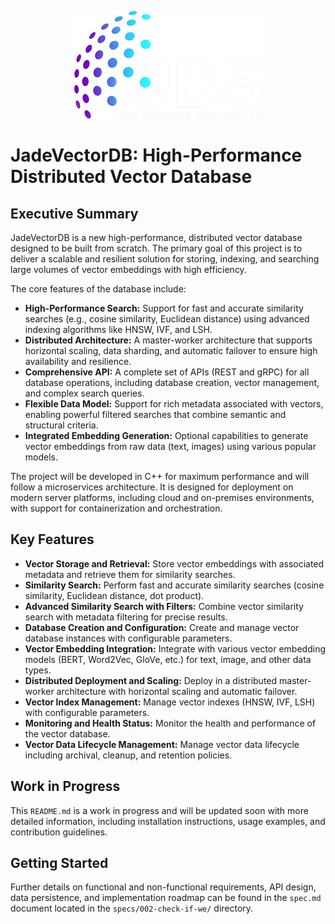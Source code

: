<p align="center">
  <img src="docs/logo.png" alt="JadeVectorDB Logo">
</p>

# JadeVectorDB: High-Performance Distributed Vector Database

## Executive Summary

JadeVectorDB is a new high-performance, distributed vector database designed to be built from scratch. The primary goal of this project is to deliver a scalable and resilient solution for storing, indexing, and searching large volumes of vector embeddings with high efficiency.

The core features of the database include:
- **High-Performance Search:** Support for fast and accurate similarity searches (e.g., cosine similarity, Euclidean distance) using advanced indexing algorithms like HNSW, IVF, and LSH.
- **Distributed Architecture:** A master-worker architecture that supports horizontal scaling, data sharding, and automatic failover to ensure high availability and resilience.
- **Comprehensive API:** A complete set of APIs (REST and gRPC) for all database operations, including database creation, vector management, and complex search queries.
- **Flexible Data Model:** Support for rich metadata associated with vectors, enabling powerful filtered searches that combine semantic and structural criteria.
- **Integrated Embedding Generation:** Optional capabilities to generate vector embeddings from raw data (text, images) using various popular models.

The project will be developed in C++ for maximum performance and will follow a microservices architecture. It is designed for deployment on modern server platforms, including cloud and on-premises environments, with support for containerization and orchestration.

## Key Features

*   **Vector Storage and Retrieval:** Store vector embeddings with associated metadata and retrieve them for similarity searches.
*   **Similarity Search:** Perform fast and accurate similarity searches (cosine similarity, Euclidean distance, dot product).
*   **Advanced Similarity Search with Filters:** Combine vector similarity search with metadata filtering for precise results.
*   **Database Creation and Configuration:** Create and manage vector database instances with configurable parameters.
*   **Vector Embedding Integration:** Integrate with various vector embedding models (BERT, Word2Vec, GloVe, etc.) for text, image, and other data types.
*   **Distributed Deployment and Scaling:** Deploy in a distributed master-worker architecture with horizontal scaling and automatic failover.
*   **Vector Index Management:** Manage vector indexes (HNSW, IVF, LSH) with configurable parameters.
*   **Monitoring and Health Status:** Monitor the health and performance of the vector database.
*   **Vector Data Lifecycle Management:** Manage vector data lifecycle including archival, cleanup, and retention policies.

## Work in Progress

This `README.md` is a work in progress and will be updated soon with more detailed information, including installation instructions, usage examples, and contribution guidelines.

## Getting Started

Further details on functional and non-functional requirements, API design, data persistence, and implementation roadmap can be found in the `spec.md` document located in the `specs/002-check-if-we/` directory.